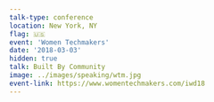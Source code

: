 ```yaml
---
talk-type: conference
location: New York, NY
flag: 🇺🇸
event: 'Women Techmakers'
date: '2018-03-03'
hidden: true
talk: Built By Community
image: ../images/speaking/wtm.jpg
event-link: https://www.womentechmakers.com/iwd18
---
```

